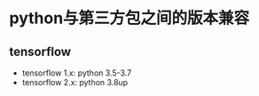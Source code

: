 # python与第三方包之间的版本兼容

## tensorflow

- tensorflow 1.x: python 3.5-3.7
- tensorflow 2.x: python 3.8up
